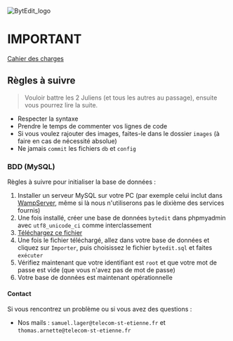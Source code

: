 ![BytEdit_logo](https://preview.ibb.co/j9Vs3x/logo_Byt_Edit.png)

# IMPORTANT
[Cahier des charges](https://docs.google.com/document/d/1uxTQMVv9ph9IEeWgpVHvYmsOsaD4I77LnrPwGH6l7eU/edit?usp=sharing)

## Règles à suivre
> Vouloir battre les 2 Juliens (et tous les autres au passage), ensuite vous pourrez lire la suite.

- Respecter la syntaxe
- Prendre le temps de commenter vos lignes de code
- Si vous voulez rajouter des images, faites-le dans le dossier `images` (à faire en cas de nécessité absolue)
- Ne jamais `commit` les fichiers `db` et `config`

### BDD (MySQL)
Règles à suivre pour initialiser la base de données :
1. Installer un serveur MySQL sur votre PC (par exemple celui inclut dans [WampServer](http://www.wampserver.com/), même si là nous n'utiliserons pas le dixième des services fournis)
2. Une fois installé, créer une base de données `bytedit` dans phpmyadmin avec `utf8_unicode_ci` comme interclassement
3. [Téléchargez ce fichier](https://drive.google.com/uc?authuser=0&id=1MeRYsX1JfWlvuPtKI1MOBM5E4BxO8QB5&export=downloa)
4. Une fois le fichier téléchargé, allez dans votre base de données et cliquez sur `Importer`, puis choisissez le fichier `bytedit.sql` et faites `exécuter`
5. Vérifiez maintenant que votre identifiant est `root` et que votre mot de passe est vide (que vous n'avez pas de mot de passe)
6. Votre base de données est maintenant opérationnelle

#### Contact
Si vous rencontrez un problème ou si vous avez des questions :
* Nos mails : `samuel.lager@telecom-st-etienne.fr` et `thomas.arnette@telecom-st-etienne.fr`
